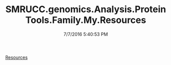 ﻿---
title: SMRUCC.genomics.Analysis.ProteinTools.Family.My.Resources
date: 7/7/2016 5:40:53 PM
---

[Resources](T-SMRUCC.genomics.Analysis.ProteinTools.Family.My.Resources.Resources.html)
